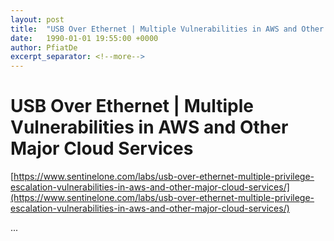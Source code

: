 ```yaml
---
layout: post
title:  "USB Over Ethernet | Multiple Vulnerabilities in AWS and Other Major Cloud Services"
date:   1990-01-01 19:55:00 +0000
author: PfiatDe
excerpt_separator: <!--more-->
---
```


# USB Over Ethernet | Multiple Vulnerabilities in AWS and Other Major Cloud Services
[https://www.sentinelone.com/labs/usb-over-ethernet-multiple-privilege-escalation-vulnerabilities-in-aws-and-other-major-cloud-services/](https://www.sentinelone.com/labs/usb-over-ethernet-multiple-privilege-escalation-vulnerabilities-in-aws-and-other-major-cloud-services/)

...
<!--more-->
